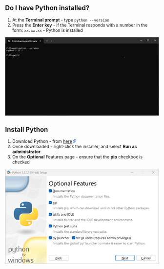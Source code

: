 ## Do I have Python installed?
1. At the **Terminal prompt** - type `python --version`
2. Press the **Enter key** - if the Terminal responds with a number in the form: `xx.xx.xx` - Python is installed

<img alt="Python Version" src="terminal-python-version.png" width="650"/>

## Install Python
1. Download Python - from <a href="https://www.python.org/downloads/" target="_blank">here</a><img src="../external-link.png"/>
2. Once downloaded - right-click the installer, and select **Run as administrator**
3. On the **Optional** Features page - ensure that the **pip** checkbox is checked

<img alt="Optional Features Version" src="install-python-optional-features.png" width="650"/>
